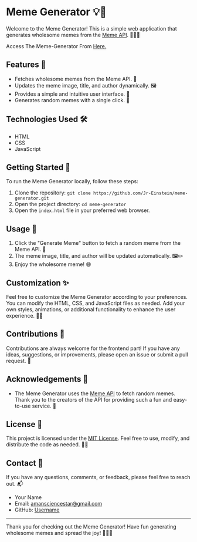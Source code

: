 # Meme Generator 💡🎉

Welcome to the Meme Generator! This is a simple web application that generates wholesome memes from the [Meme API](https://meme-api.com/). 🌈🐱‍🏍

Access The Meme-Generator From [Here.](https://jr-einstein.github.io/Meme-Generator/)
## Features 🚀

- Fetches wholesome memes from the Meme API. 🌟
- Updates the meme image, title, and author dynamically. 🖼️
- Provides a simple and intuitive user interface. 🎨
- Generates random memes with a single click. 🔀

## Technologies Used 🛠️

- HTML
- CSS
- JavaScript

## Getting Started 🚀

To run the Meme Generator locally, follow these steps:

1. Clone the repository: `git clone https://github.com/Jr-Einstein/meme-generator.git`
2. Open the project directory: `cd meme-generator`
3. Open the `index.html` file in your preferred web browser.

## Usage 🎯

1. Click the "Generate Meme" button to fetch a random meme from the Meme API. 🔄
2. The meme image, title, and author will be updated automatically. 🖼️✏️
3. Enjoy the wholesome meme! 😄

## Customization ✨

Feel free to customize the Meme Generator according to your preferences. You can modify the HTML, CSS, and JavaScript files as needed. Add your own styles, animations, or additional functionality to enhance the user experience. 🎨🔧

## Contributions 🤝

Contributions are always welcome for the frontend part! If you have any ideas, suggestions, or improvements, please open an issue or submit a pull request. 🙌

## Acknowledgements 🙏

- The Meme Generator uses the [Meme API](https://meme-api.com/) to fetch random memes. Thank you to the creators of the API for providing such a fun and easy-to-use service. 🌟

## License 📄

This project is licensed under the [MIT License](LICENSE). Feel free to use, modify, and distribute the code as needed. 📝🚀

## Contact 📧

If you have any questions, comments, or feedback, please feel free to reach out. 📬

- Your Name
- Email: amansciencestar@gmail.com
- GitHub: [Username](https://github.com/Jr-Einstein)

---

Thank you for checking out the Meme Generator! Have fun generating wholesome memes and spread the joy! 🎉🌈😄
